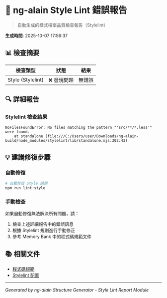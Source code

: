 # 🎨 ng-alain Style Lint 錯誤報告

> 自動生成的樣式檔案品質檢查報告（Stylelint）

**生成時間**: 2025-10-07 17:56:37

## 📊 檢查摘要

| 檢查類型 | 狀態 | 結果 |
|---------|------|------|
| Style (Stylelint) | ❌ 發現問題 | 無錯誤 |

## 🔍 詳細報告

### Stylelint 檢查結果



```
NoFilesFoundError: No files matching the pattern "'src/**/*.less'" were found.
    at standalone (file:///C:/Users/user/Downloads/ng-alain-build/node_modules/stylelint/lib/standalone.mjs:302:43)
```

## 💡 建議修復步驟

### 自動修復
```bash
# 自動修復 Style 問題
npm run lint:style
```

### 手動檢查
如果自動修復無法解決所有問題，請：
1. 檢查上述詳細報告中的錯誤訊息
2. 根據 Stylelint 規則進行手動修正
3. 參考 Memory Bank 中的程式碼規範文件

## 📚 相關文件

- [程式碼規範](./implementation/code/codeStandards.md)
- [Stylelint 配置](../stylelint.config.mjs)

---

*Generated by ng-alain Structure Generator - Style Lint Report Module*
